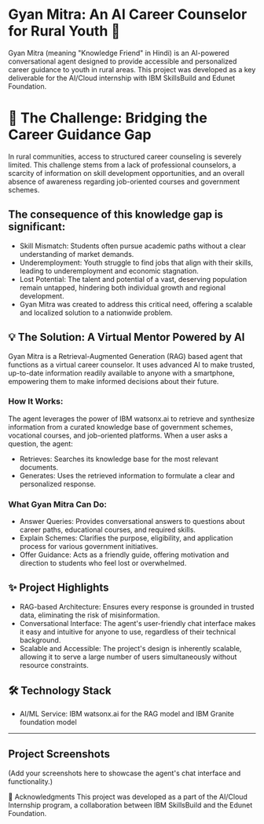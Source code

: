 
# Gyan Mitra: An AI Career Counselor for Rural Youth 🚀
Gyan Mitra (meaning "Knowledge Friend" in Hindi) is an AI-powered conversational agent designed to provide accessible and personalized career guidance to youth in rural areas. This project was developed as a key deliverable for the AI/Cloud internship with IBM SkillsBuild and Edunet Foundation.

# 📝 The Challenge: Bridging the Career Guidance Gap
In rural communities, access to structured career counseling is severely limited. This challenge stems from a lack of professional counselors, a scarcity of information on skill development opportunities, and an overall absence of awareness regarding job-oriented courses and government schemes.

## The consequence of this knowledge gap is significant:
- Skill Mismatch: Students often pursue academic paths without a clear understanding of market demands.
- Underemployment: Youth struggle to find jobs that align with their skills, leading to underemployment and economic stagnation.
- Lost Potential: The talent and potential of a vast, deserving population remain untapped, hindering both individual growth and regional development.
- Gyan Mitra was created to address this critical need, offering a scalable and localized solution to a nationwide problem.

## 💡 The Solution: A Virtual Mentor Powered by AI
Gyan Mitra is a Retrieval-Augmented Generation (RAG) based agent that functions as a virtual career counselor. It uses advanced AI to make trusted, up-to-date information readily available to anyone with a smartphone, empowering them to make informed decisions about their future.

### How It Works:
The agent leverages the power of IBM watsonx.ai to retrieve and synthesize information from a curated knowledge base of government schemes, vocational courses, and job-oriented platforms. When a user asks a question, the agent:

- Retrieves: Searches its knowledge base for the most relevant documents.
- Generates: Uses the retrieved information to formulate a clear and personalized response.

### What Gyan Mitra Can Do:
- Answer Queries: Provides conversational answers to questions about career paths, educational courses, and required skills.
- Explain Schemes: Clarifies the purpose, eligibility, and application process for various government initiatives.
- Offer Guidance: Acts as a friendly guide, offering motivation and direction to students who feel lost or overwhelmed.

## ✨ Project Highlights
- RAG-based Architecture: Ensures every response is grounded in trusted data, eliminating the risk of misinformation.
- Conversational Interface: The agent's user-friendly chat interface makes it easy and intuitive for anyone to use, regardless of their technical background.
- Scalable and Accessible: The project's design is inherently scalable, allowing it to serve a large number of users simultaneously without resource constraints.

## 🛠️ Technology Stack
- AI/ML Service: IBM watsonx.ai for the RAG model and IBM Granite foundation model
----------------- 
##  Project Screenshots
(Add your screenshots here to showcase the agent's chat interface and functionality.)

🤝 Acknowledgments
This project was developed as a part of the AI/Cloud Internship program, a collaboration between IBM SkillsBuild and the Edunet Foundation.
